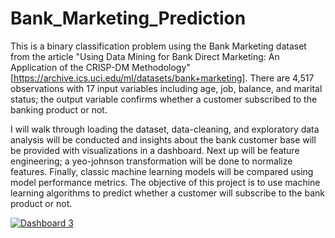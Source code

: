 # Bank_Marketing_Prediction

This is a binary classification problem using the Bank Marketing dataset from the article "Using Data Mining for Bank Direct Marketing: An Application of the CRISP-DM Methodology" [https://archive.ics.uci.edu/ml/datasets/bank+marketing]. There are 4,517 observations with 17 input variables including age, job, balance,  and marital status; the output variable confirms whether a customer subscribed to the banking product or not. 

I will walk through loading the dataset, data-cleaning, and exploratory data analysis will be conducted and insights about the bank customer base will be provided with visualizations in a dashboard.  Next up will be feature engineering; a yeo-johnson transformation will be done to normalize features.  Finally, classic machine learning models will be compared using model performance metrics.  The objective of  this project is to use machine learning algorithms to predict whether a customer will subscribe to the bank product or not.

<div class='tableauPlaceholder' id='viz1673826559698' style='position: relative'><noscript><a href='#'><img alt='Dashboard 3 ' src='https:&#47;&#47;public.tableau.com&#47;static&#47;images&#47;Ba&#47;Bank_Subscription_Visualizations&#47;Dashboard3&#47;1_rss.png' style='border: none' /></a></noscript><object class='tableauViz'  style='display:none;'><param name='host_url' value='https%3A%2F%2Fpublic.tableau.com%2F' /> <param name='embed_code_version' value='3' /> <param name='site_root' value='' /><param name='name' value='Bank_Subscription_Visualizations&#47;Dashboard3' /><param name='tabs' value='no' /><param name='toolbar' value='yes' /><param name='static_image' value='https:&#47;&#47;public.tableau.com&#47;static&#47;images&#47;Ba&#47;Bank_Subscription_Visualizations&#47;Dashboard3&#47;1.png' /> <param name='animate_transition' value='yes' /><param name='display_static_image' value='yes' /><param name='display_spinner' value='yes' /><param name='display_overlay' value='yes' /><param name='display_count' value='yes' /><param name='language' value='en-US' /><param name='filter' value='publish=yes' /></object></div>                <script type='text/javascript'>                    var divElement = document.getElementById('viz1673826559698');                    var vizElement = divElement.getElementsByTagName('object')[0];                    if ( divElement.offsetWidth > 800 ) { vizElement.style.width='100%';vizElement.style.height=(divElement.offsetWidth*0.75)+'px';} else if ( divElement.offsetWidth > 500 ) { vizElement.style.width='100%';vizElement.style.height=(divElement.offsetWidth*0.75)+'px';} else { vizElement.style.width='100%';vizElement.style.height='1377px';}                     var scriptElement = document.createElement('script');                    scriptElement.src = 'https://public.tableau.com/javascripts/api/viz_v1.js';                    vizElement.parentNode.insertBefore(scriptElement, vizElement);                </script>
